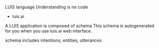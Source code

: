 LUIS language Understanding is no code
* luis.ai

A LUIS application is composed of schema This schema is autogenerated for you when you use luis.ai web interface.

schema includes intentions, entities, utterances